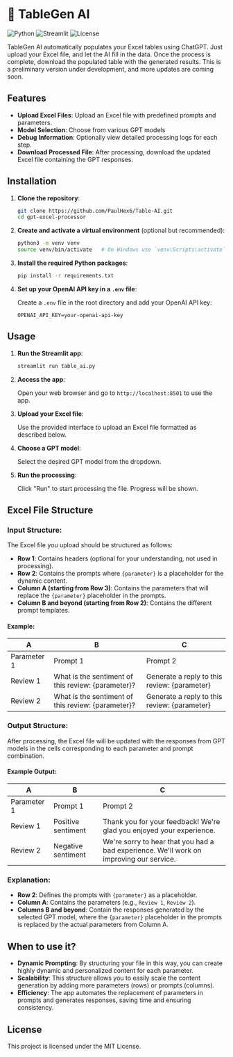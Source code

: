 # 🔗 TableGen AI
![Python](https://img.shields.io/badge/Python-3.8%2B-blue)
![Streamlit](https://img.shields.io/badge/Streamlit-1.0%2B-red)
![License](https://img.shields.io/badge/License-Apache%202.0-green)

TableGen AI automatically populates your Excel tables using ChatGPT. Just upload your Excel file, and let the AI fill in the data. Once the process is complete, download the populated table with the generated results.
This is a preliminary version under development, and more updates are coming soon.

## Features

- **Upload Excel Files**: Upload an Excel file with predefined prompts and parameters.
- **Model Selection**: Choose from various GPT models
- **Debug Information**: Optionally view detailed processing logs for each step.
- **Download Processed File**: After processing, download the updated Excel file containing the GPT responses.

## Installation

1. **Clone the repository**:

   ```bash
   git clone https://github.com/PaulHex6/Table-AI.git
   cd gpt-excel-processor
   ```

2. **Create and activate a virtual environment** (optional but recommended):

   ```bash
   python3 -m venv venv
   source venv/bin/activate   # On Windows use `venv\Scripts\activate`
   ```

3. **Install the required Python packages**:

   ```bash
   pip install -r requirements.txt
   ```

4. **Set up your OpenAI API key in a `.env` file**:

   Create a `.env` file in the root directory and add your OpenAI API key:

   ```plaintext
   OPENAI_API_KEY=your-openai-api-key
   ```

## Usage

1. **Run the Streamlit app**:

   ```bash
   streamlit run table_ai.py
   ```

2. **Access the app**:
   
   Open your web browser and go to `http://localhost:8501` to use the app.

3. **Upload your Excel file**:
   
   Use the provided interface to upload an Excel file formatted as described below.

4. **Choose a GPT model**:
   
   Select the desired GPT model from the dropdown.

5. **Run the processing**:
   
   Click "Run" to start processing the file. Progress will be shown.

## Excel File Structure

### **Input Structure**:

The Excel file you upload should be structured as follows:

- **Row 1**: Contains headers (optional for your understanding, not used in processing).
- **Row 2**: Contains the prompts where `{parameter}` is a placeholder for the dynamic content.
- **Column A (starting from Row 3)**: Contains the parameters that will replace the `{parameter}` placeholder in the prompts.
- **Column B and beyond (starting from Row 2)**: Contains the different prompt templates.

#### Example:

|    A          |       B                                      |       C                                  |
|---------------|----------------------------------------------|------------------------------------------|
| Parameter 1   | Prompt 1                                      | Prompt 2                                  |
| Review 1      | What is the sentiment of this review: {parameter}? | Generate a reply to this review: {parameter} |
| Review 2      | What is the sentiment of this review: {parameter}? | Generate a reply to this review: {parameter} |

### **Output Structure**:

After processing, the Excel file will be updated with the responses from GPT models in the cells corresponding to each parameter and prompt combination.

#### Example Output:

|    A          |       B                                      |       C                                  |
|---------------|----------------------------------------------|------------------------------------------|
| Parameter 1   | Prompt 1                                      | Prompt 2                                  |
| Review 1      | Positive sentiment                            | Thank you for your feedback! We're glad you enjoyed your experience. |
| Review 2      | Negative sentiment                            | We're sorry to hear that you had a bad experience. We'll work on improving our service. |

### **Explanation**:

- **Row 2**: Defines the prompts with `{parameter}` as a placeholder.
- **Column A**: Contains the parameters (e.g., `Review 1`, `Review 2`).
- **Columns B and beyond**: Contain the responses generated by the selected GPT model, where the `{parameter}` placeholder in the prompts is replaced by the actual parameters from Column A.

## When to use it?

- **Dynamic Prompting**: By structuring your file in this way, you can create highly dynamic and personalized content for each parameter.
- **Scalability**: This structure allows you to easily scale the content generation by adding more parameters (rows) or prompts (columns).
- **Efficiency**: The app automates the replacement of parameters in prompts and generates responses, saving time and ensuring consistency.

## License

This project is licensed under the MIT License.


